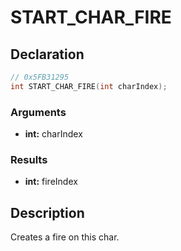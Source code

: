 # START_CHAR_FIRE

## Declaration
```cpp
// 0x5FB31295
int START_CHAR_FIRE(int charIndex);
```

### Arguments
- **int:** charIndex

### Results
- **int:** fireIndex

## Description
Creates a fire on this char.